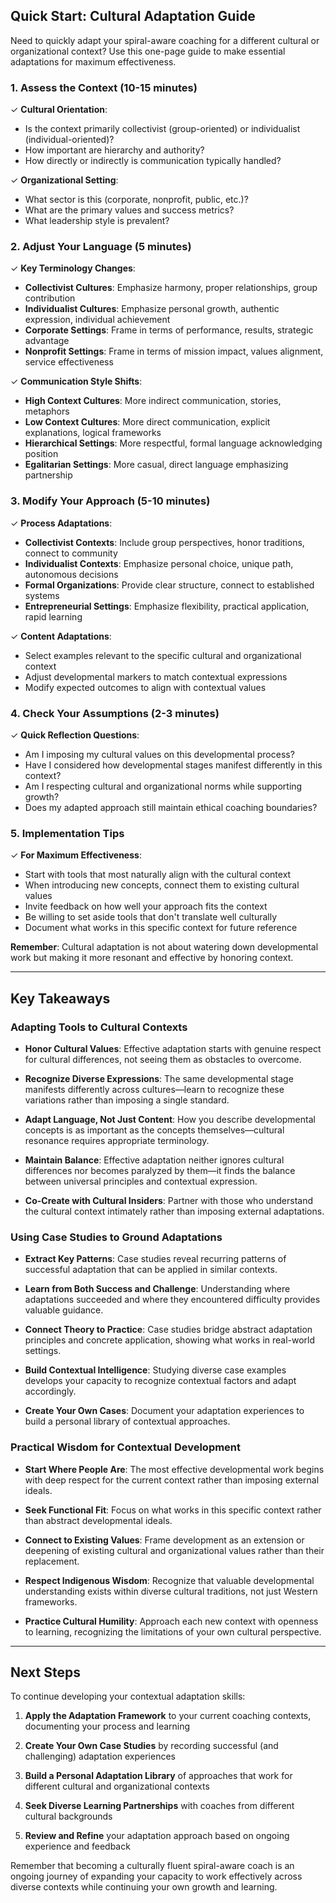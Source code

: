 ## Quick Start: Cultural Adaptation Guide

Need to quickly adapt your spiral-aware coaching for a different cultural or organizational context? Use this one-page guide to make essential adaptations for maximum effectiveness.

### 1. Assess the Context (10-15 minutes)

✓ **Cultural Orientation**:
- Is the context primarily collectivist (group-oriented) or individualist (individual-oriented)?
- How important are hierarchy and authority?
- How directly or indirectly is communication typically handled?

✓ **Organizational Setting**:
- What sector is this (corporate, nonprofit, public, etc.)?
- What are the primary values and success metrics?
- What leadership style is prevalent?

### 2. Adjust Your Language (5 minutes)

✓ **Key Terminology Changes**:
- **Collectivist Cultures**: Emphasize harmony, proper relationships, group contribution
- **Individualist Cultures**: Emphasize personal growth, authentic expression, individual achievement
- **Corporate Settings**: Frame in terms of performance, results, strategic advantage
- **Nonprofit Settings**: Frame in terms of mission impact, values alignment, service effectiveness

✓ **Communication Style Shifts**:
- **High Context Cultures**: More indirect communication, stories, metaphors
- **Low Context Cultures**: More direct communication, explicit explanations, logical frameworks
- **Hierarchical Settings**: More respectful, formal language acknowledging position
- **Egalitarian Settings**: More casual, direct language emphasizing partnership

### 3. Modify Your Approach (5-10 minutes)

✓ **Process Adaptations**:
- **Collectivist Contexts**: Include group perspectives, honor traditions, connect to community
- **Individualist Contexts**: Emphasize personal choice, unique path, autonomous decisions
- **Formal Organizations**: Provide clear structure, connect to established systems
- **Entrepreneurial Settings**: Emphasize flexibility, practical application, rapid learning

✓ **Content Adaptations**:
- Select examples relevant to the specific cultural and organizational context
- Adjust developmental markers to match contextual expressions
- Modify expected outcomes to align with contextual values

### 4. Check Your Assumptions (2-3 minutes)

✓ **Quick Reflection Questions**:
- Am I imposing my cultural values on this developmental process?
- Have I considered how developmental stages manifest differently in this context?
- Am I respecting cultural and organizational norms while supporting growth?
- Does my adapted approach still maintain ethical coaching boundaries?

### 5. Implementation Tips

✓ **For Maximum Effectiveness**:
- Start with tools that most naturally align with the cultural context
- When introducing new concepts, connect them to existing cultural values
- Invite feedback on how well your approach fits the context
- Be willing to set aside tools that don't translate well culturally
- Document what works in this specific context for future reference

**Remember**: Cultural adaptation is not about watering down developmental work but making it more resonant and effective by honoring context.

---

## Key Takeaways

### Adapting Tools to Cultural Contexts

- **Honor Cultural Values**: Effective adaptation starts with genuine respect for cultural differences, not seeing them as obstacles to overcome.

- **Recognize Diverse Expressions**: The same developmental stage manifests differently across cultures—learn to recognize these variations rather than imposing a single standard.

- **Adapt Language, Not Just Content**: How you describe developmental concepts is as important as the concepts themselves—cultural resonance requires appropriate terminology.

- **Maintain Balance**: Effective adaptation neither ignores cultural differences nor becomes paralyzed by them—it finds the balance between universal principles and contextual expression.

- **Co-Create with Cultural Insiders**: Partner with those who understand the cultural context intimately rather than imposing external adaptations.

### Using Case Studies to Ground Adaptations

- **Extract Key Patterns**: Case studies reveal recurring patterns of successful adaptation that can be applied in similar contexts.

- **Learn from Both Success and Challenge**: Understanding where adaptations succeeded and where they encountered difficulty provides valuable guidance.

- **Connect Theory to Practice**: Case studies bridge abstract adaptation principles and concrete application, showing what works in real-world settings.

- **Build Contextual Intelligence**: Studying diverse case examples develops your capacity to recognize contextual factors and adapt accordingly.

- **Create Your Own Cases**: Document your adaptation experiences to build a personal library of contextual approaches.

### Practical Wisdom for Contextual Development

- **Start Where People Are**: The most effective developmental work begins with deep respect for the current context rather than imposing external ideals.

- **Seek Functional Fit**: Focus on what works in this specific context rather than abstract developmental ideals.

- **Connect to Existing Values**: Frame development as an extension or deepening of existing cultural and organizational values rather than their replacement.

- **Respect Indigenous Wisdom**: Recognize that valuable developmental understanding exists within diverse cultural traditions, not just Western frameworks.

- **Practice Cultural Humility**: Approach each new context with openness to learning, recognizing the limitations of your own cultural perspective.

---

## Next Steps

To continue developing your contextual adaptation skills:

1. **Apply the Adaptation Framework** to your current coaching contexts, documenting your process and learning

2. **Create Your Own Case Studies** by recording successful (and challenging) adaptation experiences

3. **Build a Personal Adaptation Library** of approaches that work for different cultural and organizational contexts

4. **Seek Diverse Learning Partnerships** with coaches from different cultural backgrounds

5. **Review and Refine** your adaptation approach based on ongoing experience and feedback

Remember that becoming a culturally fluent spiral-aware coach is an ongoing journey of expanding your capacity to work effectively across diverse contexts while continuing your own growth and learning.
